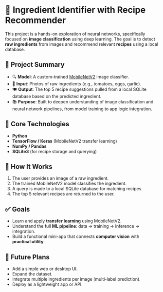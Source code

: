 # 🥘 Ingredient Identifier with Recipe Recommender

This project is a hands-on exploration of neural networks, specifically focused on **image classification** using deep learning. The goal is to detect **raw ingredients** from images and recommend relevant **recipes** using a local database.

## 🚀 Project Summary

- 🔍 **Model**: A custom-trained [MobileNetV2](https://arxiv.org/abs/1801.04381) image classifier.
- 🥦 **Input**: Photos of raw ingredients (e.g., tomatoes, eggs, garlic).
- 🍽️ **Output**: The top 5 recipe suggestions pulled from a local SQLite database based on the predicted ingredient.
- 📚 **Purpose**: Built to deepen understanding of image classification and neural network pipelines, from model training to app logic integration.

## 🧠 Core Technologies

- **Python**
- **TensorFlow / Keras** (MobileNetV2 transfer learning)
- **NumPy / Pandas**
- **SQLite3** (for recipe storage and querying)



## 🧪 How It Works

1. The user provides an image of a raw ingredient.
2. The trained MobileNetV2 model classifies the ingredient.
3. A query is made to a local SQLite database for matching recipes.
4. The top 5 relevant recipes are returned to the user.

## ✅ Goals

- Learn and apply **transfer learning** using MobileNetV2.
- Understand the full **ML pipeline**: data → training → inference → integration.
- Build a functional mini-app that connects **computer vision** with **practical utility**.

## 📌 Future Plans

- Add a simple web or desktop UI.
- Expand the dataset.
- Integrate multiple ingredients per image (multi-label prediction).
- Deploy as a lightweight app or API.

